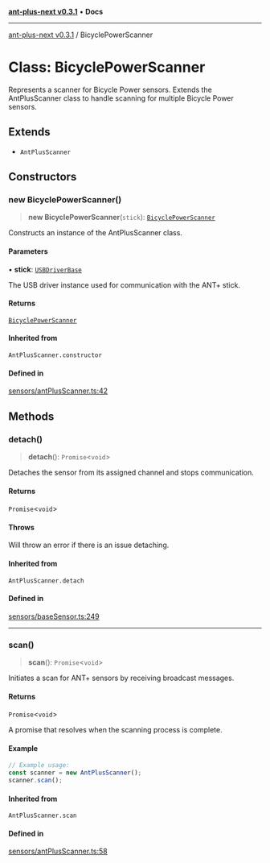 [**ant-plus-next v0.3.1**](../README.md) • **Docs**

***

[ant-plus-next v0.3.1](../README.md) / BicyclePowerScanner

# Class: BicyclePowerScanner

Represents a scanner for Bicycle Power sensors.
Extends the AntPlusScanner class to handle scanning for multiple Bicycle Power sensors.

## Extends

- `AntPlusScanner`

## Constructors

### new BicyclePowerScanner()

> **new BicyclePowerScanner**(`stick`): [`BicyclePowerScanner`](BicyclePowerScanner.md)

Constructs an instance of the AntPlusScanner class.

#### Parameters

• **stick**: [`USBDriverBase`](../interfaces/USBDriverBase.md)

The USB driver instance used for communication with the ANT+ stick.

#### Returns

[`BicyclePowerScanner`](BicyclePowerScanner.md)

#### Inherited from

`AntPlusScanner.constructor`

#### Defined in

[sensors/antPlusScanner.ts:42](https://github.com/Benjamin-Stefan/ant-plus-next/blob/c9567bc41ed33c15275cf583dde1cd362dcbccff/src/sensors/antPlusScanner.ts#L42)

## Methods

### detach()

> **detach**(): `Promise`\<`void`\>

Detaches the sensor from its assigned channel and stops communication.

#### Returns

`Promise`\<`void`\>

#### Throws

Will throw an error if there is an issue detaching.

#### Inherited from

`AntPlusScanner.detach`

#### Defined in

[sensors/baseSensor.ts:249](https://github.com/Benjamin-Stefan/ant-plus-next/blob/c9567bc41ed33c15275cf583dde1cd362dcbccff/src/sensors/baseSensor.ts#L249)

***

### scan()

> **scan**(): `Promise`\<`void`\>

Initiates a scan for ANT+ sensors by receiving broadcast messages.

#### Returns

`Promise`\<`void`\>

A promise that resolves when the scanning process is complete.

#### Example

```ts
// Example usage:
const scanner = new AntPlusScanner();
scanner.scan();
```

#### Inherited from

`AntPlusScanner.scan`

#### Defined in

[sensors/antPlusScanner.ts:58](https://github.com/Benjamin-Stefan/ant-plus-next/blob/c9567bc41ed33c15275cf583dde1cd362dcbccff/src/sensors/antPlusScanner.ts#L58)

